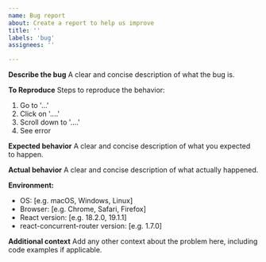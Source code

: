 ```yaml
---
name: Bug report
about: Create a report to help us improve
title: ''
labels: 'bug'
assignees: ''

---
```


**Describe the bug**
A clear and concise description of what the bug is.

**To Reproduce**
Steps to reproduce the behavior:
1. Go to '...'
2. Click on '....'
3. Scroll down to '....'
4. See error

**Expected behavior**
A clear and concise description of what you expected to happen.

**Actual behavior**
A clear and concise description of what actually happened.

**Environment:**
 - OS: [e.g. macOS, Windows, Linux]
 - Browser: [e.g. Chrome, Safari, Firefox]
 - React version: [e.g. 18.2.0, 19.1.1]
 - react-concurrent-router version: [e.g. 1.7.0]

**Additional context**
Add any other context about the problem here, including code examples if applicable. 